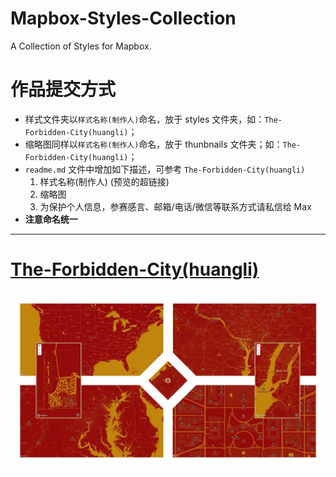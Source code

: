 # Mapbox-Styles-Collection
A Collection of Styles for Mapbox.

# 作品提交方式

* 样式文件夹以`样式名称(制作人)`命名，放于 styles 文件夹，如：`The-Forbidden-City(huangli)`；
* 缩略图同样以`样式名称(制作人)`命名，放于 thunbnails 文件夹；如：`The-Forbidden-City(huangli)`；
* `readme.md` 文件中增加如下描述，可参考 `The-Forbidden-City(huangli)`
  1. 样式名称(制作人) (预览的超链接)
  2. 缩略图
  3. 为保护个人信息，参赛感言、邮箱/电话/微信等联系方式请私信给 Max
* **注意命名统一**

---

# [The-Forbidden-City(huangli)](https://api.mapbox.com/styles/v1/huanglii/cjqdd4dpg66w12rqyq6joebs9.html?fresh=true&title=true&access_token=pk.eyJ1IjoiaHVhbmdsaWkiLCJhIjoiY2ptbjJsZXRsMHBlNzNsbGIycTk3eWU0biJ9.Pj_8_ER8nD7UQSSeOg4JZA#14.31/39.91525/116.39121)

![The Forbidden City](./thumbnails/The-Forbidden-City(huangli).jpg)

